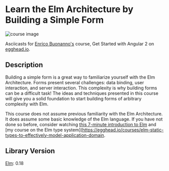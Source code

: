 # Learn the Elm Architecture by Building a Simple Form

![course image](https://d2eip9sf3oo6c2.cloudfront.net/series/square_covers/000/000/178/full/EGH_ElmArchitecture.png)

Asciicasts for [Enrico Buonanno's](https://egghead.io/instructors/enrico-buonanno) course, Get Started with Angular 2 on [egghead.io](https://egghead.io/courses/learn-the-elm-architecture-by-building-a-simple-form).

## Description

Building a simple form is a great way to familiarize yourself with the Elm Architecture. Forms present several challenges: data binding, user interaction, and server interaction. This complexity is why building forms can be a difficult task! The ideas and techniques presented in this course will give you a solid foundation to start building forms of arbitrary complexity with Elm.

This course does not assume previous familiarity with the Elm Architecture. It does assume some basic knowledge of the Elm language. If you have not done so before, consider watching [this 7-minute introduction to Elm](https://egghead.io/lessons/elm-elm-in-5-minutes) and [my course on the Elm type system](https://egghead.io/courses/elm-static-types-to-effectively-model-application-domain.

## Library Version
[Elm](http://elm-lang.org/blog): 0.18